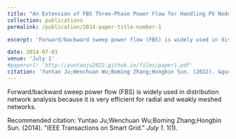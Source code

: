 ```yaml
---
title: "An Extension of FBS Three-Phase Power Flow for Handling PV Nodes in Active Distribution Networks"
collection: publications
permalink: /publication/2014-paper-title-number-1

excerpt: 'Forward/backward sweep power flow (FBS) is widely used in distribution network analysis because it is very efficient for radial and weakly meshed networks.  '

date: 2014-07-01
venue: 'July 1'
#paperurl: 'http://yuntaoju2022.github.io/files/paper1.pdf'
citation: 'Yuntao Ju;Wenchuan Wu;Boming Zhang;Hongbin Sun. (2022). &quot;IEEE Transactions on Smart Grid.&quot; <i>July 1</i>. 1(1).'
---
```


Forward/backward sweep power flow (FBS) is widely used in distribution network analysis because it is very efficient for radial and weakly meshed networks. 



Recommended citation: Yuntao Ju;Wenchuan Wu;Boming Zhang;Hongbin Sun. (2014). "IEEE Transactions on Smart Grid." <i>July 1</i>. 1(1).


